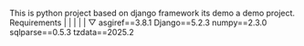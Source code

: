 This is python project based on django framework its demo a demo project.
Requirements
        |
        |
        |
        |
        |
        ▽
asgiref==3.8.1
Django==5.2.3
numpy==2.3.0
sqlparse==0.5.3
tzdata==2025.2
